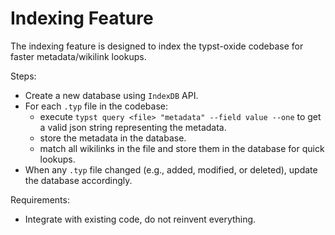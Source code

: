 # Indexing Feature

The indexing feature is designed to index the typst-oxide codebase for faster metadata/wikilink lookups.

Steps:

- Create a new database using `IndexDB` API.
- For each `.typ` file in the codebase:
  - execute `typst query <file> "metadata" --field value --one` to get a valid json string representing the metadata.
  - store the metadata in the database.
  - match all wikilinks in the file and store them in the database for quick lookups.
- When any `.typ` file changed (e.g., added, modified, or deleted), update the database accordingly.

Requirements:

- Integrate with existing code, do not reinvent everything.
